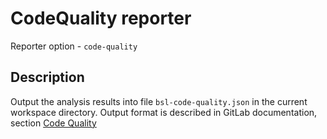 # CodeQuality reporter

Reporter option - `code-quality`

## Description

Output the analysis results into file `bsl-code-quality.json` in the current workspace directory. Output format is described in GitLab documentation, section [Code Quality](https://docs.gitlab.com/ci/testing/code_quality/#code-quality-report-format)

